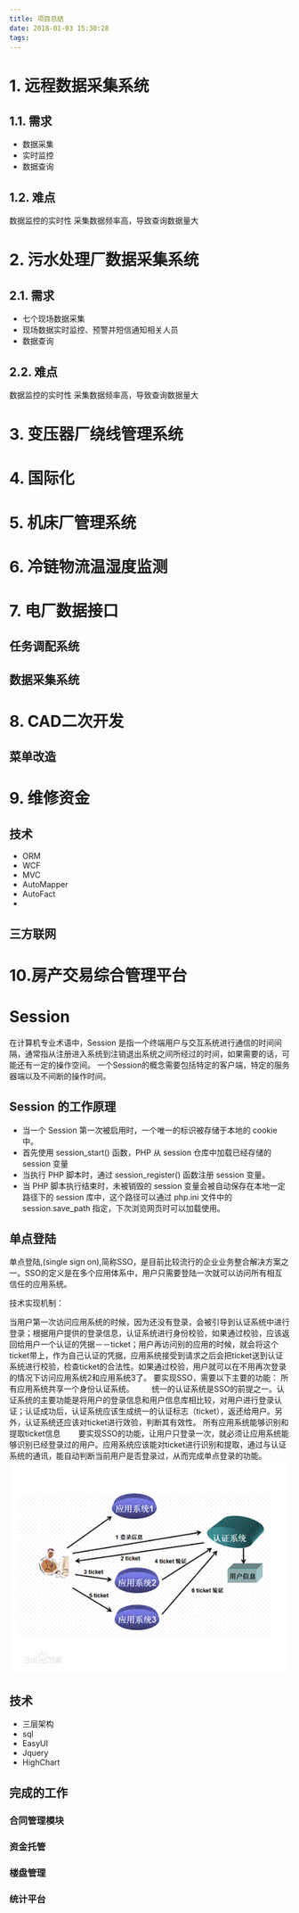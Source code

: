```yaml
---
title: 项目总结
date: 2018-01-03 15:30:28
tags:
---
```

# 1. 远程数据采集系统

## 1.1. 需求

- 数据采集
- 实时监控
- 数据查询

## 1.2. 难点

数据监控的实时性
采集数据频率高，导致查询数据量大

# 2. 污水处理厂数据采集系统

## 2.1. 需求

- 七个现场数据采集
- 现场数据实时监控、预警并短信通知相关人员
- 数据查询

## 2.2. 难点

数据监控的实时性
采集数据频率高，导致查询数据量大

# 3. 变压器厂绕线管理系统

# 4. 国际化

# 5. 机床厂管理系统

# 6. 冷链物流温湿度监测

# 7. 电厂数据接口

## 任务调配系统

## 数据采集系统

# 8. CAD二次开发

## 菜单改造

# 9. 维修资金

## 技术

- ORM
- WCF
- MVC
- AutoMapper
- AutoFact
- 

## 三方联网

# 10.房产交易综合管理平台

# Session

在计算机专业术语中，Session 是指一个终端用户与交互系统进行通信的时间间隔，通常指从注册进入系统到注销退出系统之间所经过的时间，如果需要的话，可能还有一定的操作空间。
一个Session的概念需要包括特定的客户端，特定的服务器端以及不间断的操作时间。

## Session 的工作原理

- 当一个 Session 第一次被启用时，一个唯一的标识被存储于本地的 cookie 中。
- 首先使用 session_start() 函数，PHP 从 session 仓库中加载已经存储的 session 变量
- 当执行 PHP 脚本时，通过 session_register() 函数注册 session 变量。
- 当 PHP 脚本执行结束时，未被销毁的 session 变量会被自动保存在本地一定路径下的 session 库中，这个路径可以通过 php.ini 文件中的 session.save_path 指定，下次浏览网页时可以加载使用。

## 单点登陆

单点登陆,(single sign on),简称SSO，是目前比较流行的企业业务整合解决方案之一。SSO的定义是在多个应用体系中，用户只需要登陆一次就可以访问所有相互信任的应用系统。

技术实现机制：

当用户第一次访问应用系统的时候，因为还没有登录，会被引导到认证系统中进行登录；根据用户提供的登录信息，认证系统进行身份校验，如果通过校验，应该返回给用户一个认证的凭据－－ticket；用户再访问别的应用的时候，就会将这个ticket带上，作为自己认证的凭据，应用系统接受到请求之后会把ticket送到认证系统进行校验，检查ticket的合法性。如果通过校验，用户就可以在不用再次登录的情况下访问应用系统2和应用系统3了。
要实现SSO，需要以下主要的功能：
所有应用系统共享一个身份认证系统。
　　统一的认证系统是SSO的前提之一。认证系统的主要功能是将用户的登录信息和用户信息库相比较，对用户进行登录认证；认证成功后，认证系统应该生成统一的认证标志（ticket），返还给用户。另外，认证系统还应该对ticket进行效验，判断其有效性。
所有应用系统能够识别和提取ticket信息
　　要实现SSO的功能，让用户只登录一次，就必须让应用系统能够识别已经登录过的用户。应用系统应该能对ticket进行识别和提取，通过与认证系统的通讯，能自动判断当前用户是否登录过，从而完成单点登录的功能。
![技术实现机制](项目总结/单点登陆.jpg)

## 技术

- 三层架构
- sql
- EasyUI
- Jquery
- HighChart

## 完成的工作

### 合同管理模块

### 资金托管

### 楼盘管理

### 统计平台

